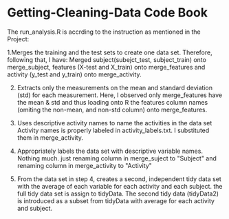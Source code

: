 # Getting-Cleaning-Data Code Book

The run_analysis.R is accrding to the instruction as mentioned in the Project:

1.Merges the training and the test sets to create one data set.
	Therefore, following that, I have:
	Merged subject(subejct_test, subject_train) onto merge_subject, 
	features (X-test and X_train) onto merge_features and 
	activity (y_test and y_train) onto merge_activity.

2. Extracts only the measurements on the mean and 
	standard deviation (std) for each measurement. 
	Here, I observed only merge_features have the mean & std
	and thus loading onto R the features column names 
	(omiting the non-mean, and non-std column) onto merge_features.

3. Uses descriptive activity names to name the activities in the data set
	Activity names is properly labeled in activity_labels.txt.
	I substituted them in merge_activity.
	
4. Appropriately labels the data set with descriptive variable names. 
	Nothing much. just renaming column in merge_suject to "Subject"
	and renaming column in merge_activity to "Activity"

5. From the data set in step 4, creates a second, independent tidy data set 
	with the average of each variable for each activity and each subject.
	the full tidy data set is assign to tidyData. The second tidy data (tidyData2)
	is introduced as a subset from tidyData with average for each activity and subject.